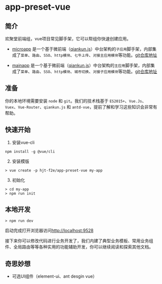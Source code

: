 # app-preset-vue

## 简介

欢聚堂前端组，vue项目常见脚手架，它可以帮组你快速创建应用。

- [microapp](template/microapp) 是一个基于微前端（[qiankun.js](https://qiankun.umijs.org/zh)）中台架构的`子应用`脚手架，内部集成了`菜单`、`路由`、`SSO`、`http模块`、`七牛上传`、`对接主应用模块`等功能。[git仓库地址](https://gitee.com/huanjutang/hjt-micro-app)

- [mainapp](template/mainapp) 是一个基于微前端（[qiankun.js](https://qiankun.umijs.org/zh)）中台架构的`主应用`脚手架，内部集成了`菜单`、`路由`、`SSO`、`http模块`、`城市切换`、`对接子应用模块`等功能。[git仓库地址](https://gitee.com/huanjutang/hjt-base-app)

## 准备

你的本地环境需要安装 `node` 和 `git`。我们的技术栈基于 `ES2015+`、`Vue.Js`、`Vuex`、`Vue-Router`、`qiankun.js` 和 `antd-vue`，提前了解和学习这些知识会非常有帮助。

## 快速开始

1. 安装vue-cli

``` shell
npm install -g @vue/cli
```

2. 安装模版

```shell
> vue create -p hjt-f2e/app-preset-vue my-app
```

3. 初始化

``` shell
> cd my-app
> npm run init
```

## 本地开发

``` shell
> npm run dev
```

启动完成打开浏览器访问[http://localhost:9528](http://localhost:9528)

接下来你可以修改代码进行业务开发了，我们内建了典型业务模板、常用业务组件、全局路由等等各种实用的功能辅助开发，你可以继续阅读和探索其他文档。

## 奇思妙想

- 可选UI组件（element-ui、ant desgin vue）
